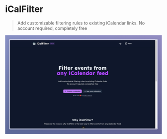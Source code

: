 # iCalFilter

> Add customizable filtering rules to existing iCalendar links. No account required, completely free

![Landing page screenshot](.github/images/landing.png)

